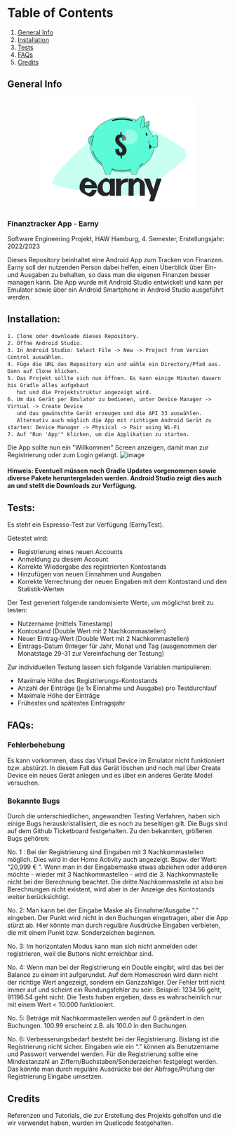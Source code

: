 # Table of Contents
1. [General Info](#general-info)
2. [Installation](#installation)
3. [Tests](#tests)
5. [FAQs](#faqs)
6. [Credits](#credits)


## General Info
<p align="center">
  <img src="app/src/main/res/drawable/logo_earny_bunt.png" width="350" title="Earny_Logo">
</p>

### Finanztracker App - Earny
Software Engineering Projekt, HAW Hamburg, 4. Semester, Erstellungsjahr: 2022/2023

Dieses Repository beinhaltet eine Android App zum Tracken von Finanzen.
Earny soll der nutzenden Person dabei helfen, einen Überblick über Ein- und Ausgaben zu behalten, so dass man die eigenen Finanzen besser managen kann.
Die App wurde mit Android Studio entwickelt und kann per Emulator sowie über ein Android Smartphone in Android Studio ausgeführt werden.


## Installation:

    1. Clone oder downloade dieses Repository.
    2. Öffne Android Studio.
    3. In Android Studio: Select File -> New -> Project from Version Control auswählen.
    4. Füge die URL des Repository ein und wähle ein Directory/Pfad aus. Dann auf Clone klicken.
    5. Das Projekt sollte sich nun öffnen. Es kann einige Minuten dauern bis Gradle alles aufgebaut 
       hat und die Projektstruktur angezeigt wird.
    6. Um das Gerät per Emulator zu bedienen, unter Device Manager -> Virtual -> Create Device 
       und das gewünschte Gerät erzeugen und die API 33 auswählen.
       Alternativ auch möglich die App mit richtigem Android Gerät zu starten: Device Manager -> Physical -> Pair using Wi-Fi
    7. Auf "Run 'App'" klicken, um die Applikation zu starten.

Die App sollte nun ein "Willkommen" Screen anzeigen, damit man zur Registrierung oder zum Login gelangt.
![image](https://user-images.githubusercontent.com/94016790/213174072-6352b1fb-b55f-42e5-961a-185d3bc844e1.png)

#### Hinweis: Eventuell müssen noch Gradle Updates vorgenommen sowie diverse Pakete heruntergeladen werden. Android Studio zeigt dies auch an und stellt die Downloads zur Verfügung.
 
## Tests:
Es steht ein Espresso-Test zur Verfügung (EarnyTest).

Getestet wird:
- Registrierung eines neuen Accounts
- Anmeldung zu diesem Account
- Korrekte Wiedergabe des registrierten Kontostands
- Hinzufügen von neuen Einnahmen und Ausgaben
- Korrekte Verrechnung der neuen Eingaben mit dem Kontostand und den Statistik-Werten


Der Test generiert folgende randomisierte Werte, um möglichst breit zu testen:
- Nutzername (mittels Timestamp)
- Kontostand (Double Wert mit 2 Nachkommastellen)
- Neuer Eintrag-Wert (Double Wert mit 2 Nachkommastellen)
- Eintrags-Datum (Integer für Jahr, Monat und Tag (ausgenommen der Monatstage 29-31 zur Vereinfachung der Testung)


Zur individuellen Testung lassen sich folgende Variablen manipulieren:
- Maximale Höhe des Registrierungs-Kontostands
- Anzahl der Einträge (je 1x Einnahme und Ausgabe) pro Testdurchlauf
- Maximale Höhe der Einträge
- Frühestes und spätestes Eintragsjahr

## FAQs:

### Fehlerbehebung
Es kann vorkommen, dass das Virtual Device im Emulator nicht funktioniert bzw. abstürzt. 
In diesem Fall das Gerät löschen und noch mal über Create Device ein neues Gerät anlegen und es über ein anderes Geräte Model versuchen.

### Bekannte Bugs
Durch die unterschiedlichen, angewandten Testing Verfahren, haben sich einige Bugs herauskristallisiert, die es noch zu beseitigen gilt. Die Bugs sind auf dem Github Ticketboard festgehalten. Zu den bekannten, größeren Bugs gehören:

No. 1 : Bei der Registrierung sind Eingaben mit 3 Nachkommastellen möglich. Dies wird in der Home Activity auch angezeigt. Bspw. der Wert: "20,999 € ". 
Wenn man in der Eingabemaske etwas abziehen oder addieren möchte - wieder mit 3 Nachkommastellen - wird die 3. Nachkommastelle nicht bei der Berechnung beachtet. Die dritte Nachkommastelle ist also bei Berechnungen nicht existent, wird aber in der Anzeige des Kontostands weiter berücksichtigt.

No. 2: Man kann bei der Eingabe Maske als Einnahme/Ausgabe "." eingeben. Der Punkt wird nicht in den Buchungen eingetragen, aber die App stürzt ab. Hier könnte man durch reguläre Ausdrücke Eingaben verbieten, die mit einem Punkt bzw. Sonderzeichen beginnen.

No. 3: Im horizontalen Modus kann man sich nicht anmelden oder registrieren, weil die Buttons nicht erreichbar sind. 

No. 4: Wenn man bei der Registrierung ein Double eingibt, wird das bei der Balance zu einem int aufgerundet. Auf dem Homescreen wird dann nicht der richtige Wert angezeigt, sondern ein Ganzzahliger. Der Fehler tritt nicht immer auf und scheint ein Rundungsfehler zu sein. Beispiel: 1234.56 geht, 91196.54 geht nicht. Die Tests haben ergeben, dass es wahrscheinlich nur mit einem Wert < 10.000 funktioniert.

No. 5: Beträge mit Nachkommastellen werden auf 0 geändert in den Buchungen. 
100.99 erscheint z.B. als 100.0 in den Buchungen.

No. 6: Verbesserungsbedarf besteht bei der Registrierung. Bislang ist die Registrierung nicht sicher. Eingaben wie ein “.” können als Benutzername und Passwort verwendet werden. Für die Registrierung sollte eine Mindestanzahl an Ziffern/Buchstaben/Sonderzeichen festgelegt werden. Das könnte man durch reguläre Ausdrücke bei der Abfrage/Prüfung der Registrierung Eingabe umsetzen. 


## Credits

Referenzen und Tutorials, die zur Erstellung des Projekts geholfen und die wir verwendet haben, wurden im Quellcode festgehalten.
